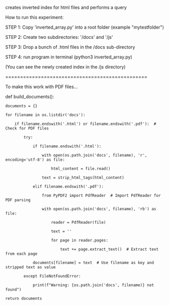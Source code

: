 creates inverted index for html files and performs a query

How to run this experiment:

STEP 1: Copy 'inverted_array.py' into a root folder (example "mytestfolder")

STEP 2: Create two subdirectories: '/docs' and '/js'

STEP 3: Drop a bunch of .html files in the /docs sub-directory

STEP 4: run program in terminal (python3 inverted_array.py)

(You can see the newly created index in the /js directory)

================================================

To make this work with PDF files...

def build_documents():

    documents = {}

    for filename in os.listdir('docs'):
    
        if filename.endswith('.html') or filename.endswith('.pdf'):  # Check for PDF files
        
            try:
            
                if filename.endswith('.html'):
                
                    with open(os.path.join('docs', filename), 'r', encoding='utf-8') as file:
                    
                        html_content = file.read()
                   
                    text = strip_html_tags(html_content)
                
                elif filename.endswith('.pdf'):
                
                    from PyPDF2 import PdfReader  # Import PdfReader for PDF parsing
                    
                    with open(os.path.join('docs', filename), 'rb') as file:
                    
                        reader = PdfReader(file)
                        
                        text = ''
                        
                        for page in reader.pages:
                        
                            text += page.extract_text()  # Extract text from each page
                
                documents[filename] = text  # Use filename as key and stripped text as value
                
            except FileNotFoundError:
            
                print(f"Warning: {os.path.join('docs', filename)} not found")
    
    return documents
